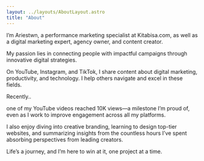 ```yaml
---
layout: ../layouts/AboutLayout.astro
title: "About"
---
```


I’m Ariestwn, a performance marketing specialist at Kitabisa.com, as well as a digital marketing expert, agency owner, and content creator.

My passion lies in connecting people with impactful campaigns through innovative digital strategies.

On YouTube, Instagram, and TikTok, I share content about digital marketing, productivity, and technology. I help others navigate and excel in these fields.

Recently..

one of my YouTube videos reached 10K views—a milestone I’m proud of, even as I work to improve engagement across all my platforms.

I also enjoy diving into creative branding, learning to design top-tier websites, and summarizing insights from the countless hours I’ve spent absorbing perspectives from leading creators.

Life’s a journey, and I’m here to win at it, one project at a time.

